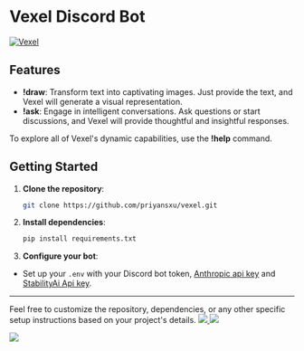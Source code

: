 # Vexel Discord Bot

<a href="https://git.io/typing-svg"><img src="https://readme-typing-svg.demolab.com?font=Fira+Code&size=25&pause=1000&color=F7F7F7&random=false&width=435&lines=Vexel+is+an+Ai+discord+bot." alt="Vexel" /></a>

## Features

- **!draw**: Transform text into captivating images. Just provide the text, and Vexel will generate a visual representation.
- **!ask**: Engage in intelligent conversations. Ask questions or start discussions, and Vexel will provide thoughtful and insightful responses.

To explore all of Vexel's dynamic capabilities, use the **!help** command.

## Getting Started

1. **Clone the repository**:
   ```bash
   git clone https://github.com/priyansxu/vexel.git
   ```

2. **Install dependencies**:
   ```bash
   pip install requirements.txt
   ```

3. **Configure your bot**:
- Set up your `.env` with your Discord bot token, [Anthropic api key](https://console.anthropic.com/settings/keys) and [StabilityAi Api key](https://dreamstudio.ai/account).

---

Feel free to customize the repository, dependencies, or any other specific setup instructions based on your project's details.
<a href="https://top.gg/bot/1238461418999648277">
  <img src="https://top.gg/api/widget/owner/1238461418999648277.svg">
</a>
<a href="https://top.gg/bot/1238461418999648277">
  <img src="https://top.gg/api/widget/upvotes/1238461418999648277.svg?noavatar=true">
</a>

<a href="https://visitcount.itsvg.in">
  <img src="https://visitcount.itsvg.in/api?id=Vexel&label=Bot%20views&color=12&icon=5&pretty=true" />
</a> 